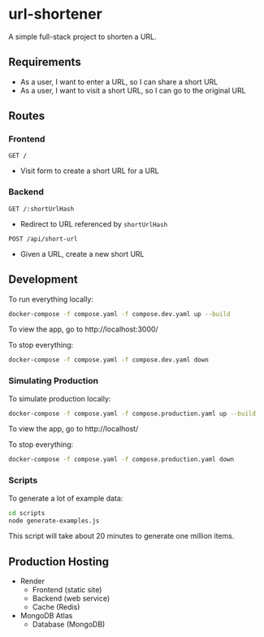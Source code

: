 # url-shortener
A simple full-stack project to shorten a URL.

## Requirements
- As a user, I want to enter a URL, so I can share a short URL
- As a user, I want to visit a short URL, so I can go to the original URL

## Routes
### Frontend
`GET /`
- Visit form to create a short URL for a URL

### Backend
`GET /:shortUrlHash`
- Redirect to URL referenced by `shortUrlHash`

`POST /api/short-url`
- Given a URL, create a new short URL

## Development
To run everything locally:
```bash
docker-compose -f compose.yaml -f compose.dev.yaml up --build
```

To view the app, go to http://localhost:3000/

To stop everything:
```bash
docker-compose -f compose.yaml -f compose.dev.yaml down
```

### Simulating Production
To simulate production locally:
```bash
docker-compose -f compose.yaml -f compose.production.yaml up --build
```

To view the app, go to http://localhost/

To stop everything:
```bash
docker-compose -f compose.yaml -f compose.production.yaml down
```

### Scripts
To generate a lot of example data:
```bash
cd scripts
node generate-examples.js
```

This script will take about 20 minutes to generate one million items.

## Production Hosting
- Render
  - Frontend (static site)
  - Backend (web service)
  - Cache (Redis)
- MongoDB Atlas
  - Database (MongoDB)
